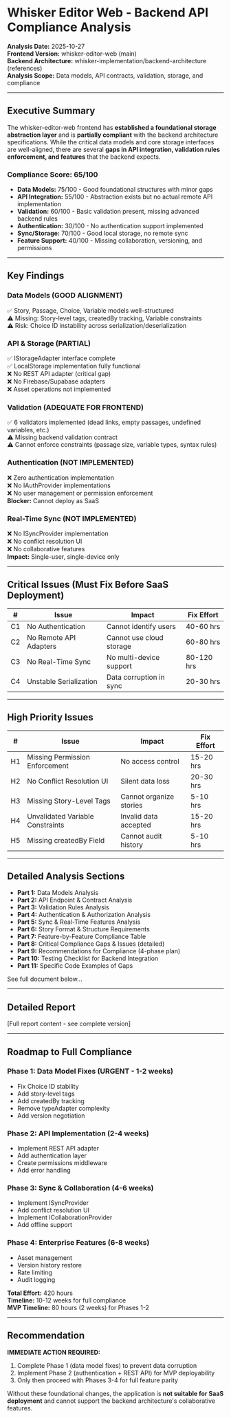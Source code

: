 # Whisker Editor Web - Backend API Compliance Analysis

**Analysis Date:** 2025-10-27  
**Frontend Version:** whisker-editor-web (main)  
**Backend Architecture:** whisker-implementation/backend-architecture (references)  
**Analysis Scope:** Data models, API contracts, validation, storage, and compliance

---

## Executive Summary

The whisker-editor-web frontend has **established a foundational storage abstraction layer** and is **partially compliant** with the backend architecture specifications. While the critical data models and core storage interfaces are well-aligned, there are several **gaps in API integration, validation rules enforcement, and features** that the backend expects.

### Compliance Score: 65/100

- **Data Models:** 75/100 - Good foundational structures with minor gaps
- **API Integration:** 55/100 - Abstraction exists but no actual remote API implementation  
- **Validation:** 60/100 - Basic validation present, missing advanced backend rules
- **Authentication:** 30/100 - No authentication support implemented
- **Sync/Storage:** 70/100 - Good local storage, no remote sync
- **Feature Support:** 40/100 - Missing collaboration, versioning, and permissions

---

## Key Findings

### Data Models (GOOD ALIGNMENT)
✅ Story, Passage, Choice, Variable models well-structured  
⚠️ Missing: Story-level tags, createdBy tracking, Variable constraints  
⚠️ Risk: Choice ID instability across serialization/deserialization  

### API & Storage (PARTIAL)
✅ IStorageAdapter interface complete  
✅ LocalStorage implementation fully functional  
❌ No REST API adapter (critical gap)  
❌ No Firebase/Supabase adapters  
❌ Asset operations not implemented  

### Validation (ADEQUATE FOR FRONTEND)
✅ 6 validators implemented (dead links, empty passages, undefined variables, etc.)  
⚠️ Missing backend validation contract  
⚠️ Cannot enforce constraints (passage size, variable types, syntax rules)  

### Authentication (NOT IMPLEMENTED)
❌ Zero authentication implementation  
❌ No IAuthProvider implementations  
❌ No user management or permission enforcement  
**Blocker:** Cannot deploy as SaaS  

### Real-Time Sync (NOT IMPLEMENTED)
❌ No ISyncProvider implementation  
❌ No conflict resolution UI  
❌ No collaborative features  
**Impact:** Single-user, single-device only  

---

## Critical Issues (Must Fix Before SaaS Deployment)

| # | Issue | Impact | Fix Effort |
|---|-------|--------|-----------|
| C1 | No Authentication | Cannot identify users | 40-60 hrs |
| C2 | No Remote API Adapters | Cannot use cloud storage | 60-80 hrs |
| C3 | No Real-Time Sync | No multi-device support | 80-120 hrs |
| C4 | Unstable Serialization | Data corruption in sync | 20-30 hrs |

---

## High Priority Issues

| # | Issue | Impact | Fix Effort |
|---|-------|--------|-----------|
| H1 | Missing Permission Enforcement | No access control | 15-20 hrs |
| H2 | No Conflict Resolution UI | Silent data loss | 20-30 hrs |
| H3 | Missing Story-Level Tags | Cannot organize stories | 5-10 hrs |
| H4 | Unvalidated Variable Constraints | Invalid data accepted | 15-20 hrs |
| H5 | Missing createdBy Field | Cannot audit history | 5-10 hrs |

---

## Detailed Analysis Sections

- **Part 1:** Data Models Analysis
- **Part 2:** API Endpoint & Contract Analysis
- **Part 3:** Validation Rules Analysis
- **Part 4:** Authentication & Authorization Analysis
- **Part 5:** Sync & Real-Time Features Analysis
- **Part 6:** Story Format & Structure Requirements
- **Part 7:** Feature-by-Feature Compliance Table
- **Part 8:** Critical Compliance Gaps & Issues (detailed)
- **Part 9:** Recommendations for Compliance (4-phase plan)
- **Part 10:** Testing Checklist for Backend Integration
- **Part 11:** Specific Code Examples of Gaps

See full document below...

---

## Detailed Report

[Full report content - see complete version]

---

## Roadmap to Full Compliance

### Phase 1: Data Model Fixes (URGENT - 1-2 weeks)
- Fix Choice ID stability
- Add story-level tags
- Add createdBy tracking  
- Remove typeAdapter complexity
- Add version negotiation

### Phase 2: API Implementation (2-4 weeks)
- Implement REST API adapter
- Add authentication layer
- Create permissions middleware
- Add error handling

### Phase 3: Sync & Collaboration (4-6 weeks)
- Implement ISyncProvider
- Add conflict resolution UI
- Implement ICollaborationProvider
- Add offline support

### Phase 4: Enterprise Features (6-8 weeks)
- Asset management
- Version history restore
- Rate limiting
- Audit logging

**Total Effort:** 420 hours  
**Timeline:** 10-12 weeks for full compliance  
**MVP Timeline:** 80 hours (2 weeks) for Phases 1-2

---

## Recommendation

**IMMEDIATE ACTION REQUIRED:**

1. Complete Phase 1 (data model fixes) to prevent data corruption
2. Implement Phase 2 (authentication + REST API) for MVP deployability
3. Only then proceed with Phases 3-4 for full feature parity

Without these foundational changes, the application is **not suitable for SaaS deployment** and cannot support the backend architecture's collaborative features.

